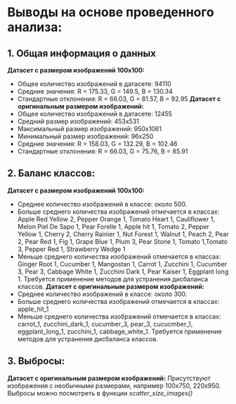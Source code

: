# Выводы на основе проведенного анализа:

## 1. Общая информация о данных
**Датасет с размером изображений 100х100:**
- Общее количество изображений в датасете: 94110
- Средние значения: R = 175.33, G = 149.5, B = 130.34
- Стандартные отклонения: R = 66.03, G = 81.57, B = 92.95
**Датасет с оригинальным размером изображений:**
- Общее количество изображений в датасете: 12455
- Средний размер изображений: 453х531
- Максимальный размер изображений: 950х1061
- Минимальный размер изображений: 96х250
- Средние значения: R = 158.03, G = 132.29, B = 102.46
- Стандартные отклонения: R = 66.03, G = 75.76, B = 85.91

## 2. Баланс классов:
**Датасет с размером изображений 100х100:**
- Среднее количество изображений в классе: около 500.
- Больше среднего количества изображений отмечается в классах: Apple Red Yellow 2, Pepper Orange 1,  Tomato Heart 1, Cauliflower 1, Melon Piel De Sapo 1, Pear Forelle 1, Apple hit 1, Tomato 2, Pepper Yellow 1, Cherry 2, Cherry Rainier 1, Nut Forest 1, Walnut 1, Peach 2, Pear 2, Pear Red 1, Fig 1, Grape Blue 1, Plum 3, Pear Stone 1, Tomato 1,Tomato 3, Pepper Red 1, Strawberry Wedge 1
- Меньше среднего количества изображений отмечается в классах: Ginger Root 1, Cucumber 1, Mangostan 1, Carrot 1, Zucchini 1, Cucumber 3, Pear 3, Cabbage White 1, Zucchini Dark 1, Pear Kaiser 1, Eggplant long 1.
Требуется применение методов для устранения дисбаланса классов.
**Датасет с оригинальным размером изображений:**
- Среднее количество изображений в классе: около 300.
- Больше среднего количества изображений отмечается в классах: apple_hit_1
- Меньше среднего количества изображений отмечается в классах: carrot_1, zucchini_dark_1, cucumber_3, pear_3, cucucmber_1, eggplant_long_1, zucchini_1, cabbage_white_1.
Требуется применение методов для устранения дисбаланса классов.

## 3. Выбросы:
**Датасет с оригинальным размером изображений:**
Присутствуют изображения с необычными размерами, например 100х750, 220х950. Выбросы можно посмотреть в функции *scatter_size_images()*
